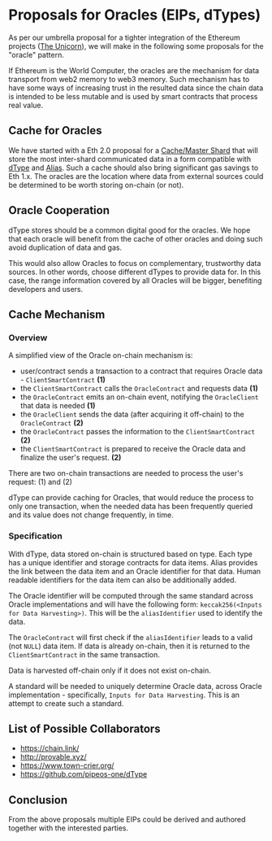 # Proposals for Oracles (EIPs, dTypes)

As per our umbrella proposal for a tighter integration of the Ethereum projects ([The Unicorn](https://github.com/pipeos-one/theunicorn/blob/master/The_Ethereum_Unicorn.md)), we will make in the following some proposals for the "oracle" pattern.

If Ethereum is the World Computer, the oracles are the mechanism for data transport from web2 memory to web3 memory. Such mechanism has to have some ways of increasing trust in the resulted data since the chain data is intended to be less mutable and is used by smart contracts that process real value.

## Cache for Oracles

We have started with a Eth 2.0 proposal for a [Cache/Master Shard](https://ethresear.ch/t/a-master-shard-to-account-for-ethereum-2-0-global-scope/5730/7) that will store the most inter-shard communicated data in a form compatible with [dType](http://eips.ethereum.org/EIPS/eip-1900) and [Alias](http://eips.ethereum.org/EIPS/eip-2193). Such a cache should also bring significant gas savings to Eth 1.x. The oracles are the location where data from external sources could be determined to be worth storing on-chain (or not).



## Oracle Cooperation

dType stores should be a common digital good for the oracles. We hope that each oracle will benefit from the cache of other oracles and doing such avoid duplication of data and gas.


This would also allow Oracles to focus on complementary, trustworthy data sources. In other words, choose different dTypes to provide data for. In this case, the range information covered by all Oracles will be bigger, benefiting developers and users.

## Cache Mechanism

### Overview

A simplified view of the Oracle on-chain mechanism is:
- user/contract sends a transaction to a contract that requires Oracle data - `ClientSmartContract` **(1)**
- the `ClientSmartContract` calls the `OracleContract` and requests data **(1)**
- the `OracleContract` emits an on-chain event, notifying the `OracleClient` that data is needed **(1)**
- the `OracleClient` sends the data (after acquiring it off-chain) to the `OracleContract` **(2)**
- the `OracleContract` passes the information to the `ClientSmartContract` **(2)**
- the `ClientSmartContract` is prepared to receive the Oracle data and finalize the user's request. **(2)**

There are two on-chain transactions are needed to process the user's request: (1) and (2)

dType can provide caching for Oracles, that would reduce the process to only one transaction, when the needed data has been frequently queried and its value does not change frequently, in time.

### Specification

With dType, data stored on-chain is structured based on type. Each type has a unique identifier and storage contracts for data items. Alias provides the link between the data item and an Oracle identifier for that data. Human readable identifiers for the data item can also be additionally added.

The Oracle identifier will be computed through the same standard across Oracle implementations and will have the following form: `keccak256(<Inputs for Data Harvesting>)`. This will be the `aliasIdentifier` used to identify the data.

The `OracleContract` will first check if the `aliasIdentifier` leads to a valid (not `NULL`) data item. If data is already on-chain, then it is returned to the `ClientSmartContract` in the same transaction.

Data is harvested off-chain only if it does not exist on-chain.

A standard will be needed to uniquely determine Oracle data, across Oracle implementation - specifically, `Inputs for Data Harvesting`. This is an attempt to create such a standard.

## List of Possible Collaborators

- https://chain.link/
- http://provable.xyz/
- https://www.town-crier.org/
- https://github.com/pipeos-one/dType

## Conclusion

From the above proposals multiple EIPs could be derived and authored together with the interested parties.
